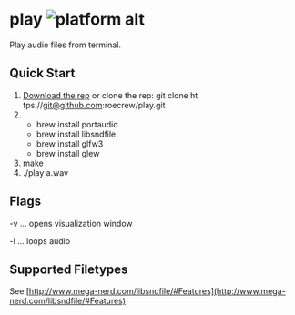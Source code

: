 # play ![platform alt](https://img.shields.io/badge/platform-macOS-blue.svg?style=flat)
Play audio files from terminal.


## Quick Start

1. [Download the rep](https://github.com/roecrew/play/archive/master.zip) or clone the rep: git clone ht&#8203;tps://git@github.com:roecrew/play.git
2. * brew install portaudio
   * brew install libsndfile
   * brew install glfw3
   * brew install glew
3. make
4. ./play a.wav

## Flags

-v ... opens visualization window

-l ... loops audio

## Supported Filetypes

See [http://www.mega-nerd.com/libsndfile/#Features](http://www.mega-nerd.com/libsndfile/#Features)
